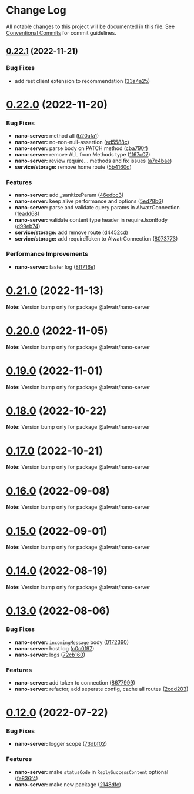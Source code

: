 # Change Log

All notable changes to this project will be documented in this file.
See [Conventional Commits](https://conventionalcommits.org) for commit guidelines.

## [0.22.1](https://github.com/AliMD/alwatr/compare/v0.22.0...v0.22.1) (2022-11-21)

### Bug Fixes

- add rest client extension to recommendation ([33a4a25](https://github.com/AliMD/alwatr/commit/33a4a2579208d6026380bbe8eaa9d4f9d2a8a1b9))

# [0.22.0](https://github.com/AliMD/alwatr/compare/v0.21.0...v0.22.0) (2022-11-20)

### Bug Fixes

- **nano-server:** method all ([b20afa1](https://github.com/AliMD/alwatr/commit/b20afa1fb8eeb13c4b6e3d811ae6fbbeb7465306))
- **nano-server:** no-non-null-assertion ([ad5588c](https://github.com/AliMD/alwatr/commit/ad5588c6e0e863aa03cca44c23144dbf371795da))
- **nano-server:** parse body on PATCH method ([cba790f](https://github.com/AliMD/alwatr/commit/cba790f43dc88c00ee99f5f7d7c872e8f6d1618d))
- **nano-server:** remove ALL from Methods type ([1f67c07](https://github.com/AliMD/alwatr/commit/1f67c07a5044c6d7cf89605e269af468aa49094c))
- **nano-server:** review require... methods and fix issues ([a7e4bae](https://github.com/AliMD/alwatr/commit/a7e4bae89440c2fc72a0a9e6060aac894b18eddf))
- **service/storage:** remove home route ([5b4160d](https://github.com/AliMD/alwatr/commit/5b4160df0237085e43a103a02b9b63404eddda2c))

### Features

- **nano-server:** add \_sanitizeParam ([46edbc3](https://github.com/AliMD/alwatr/commit/46edbc33eb164f6676d8a5c939d52accededfd45))
- **nano-server:** keep alive performance and options ([5ed78b6](https://github.com/AliMD/alwatr/commit/5ed78b6cf5b7fd1b00c28df26ca250d4025dc676))
- **nano-server:** parse and validate query params in AlwatrConnection ([1eadd68](https://github.com/AliMD/alwatr/commit/1eadd68d3e1f92e47d743b7412ae247f3414738f))
- **nano-server:** validate content type header in requireJsonBody ([d99eb74](https://github.com/AliMD/alwatr/commit/d99eb742c0c5ea1b92f44767d570bd42b9c9e342))
- **service/storage:** add remove route ([d4452cd](https://github.com/AliMD/alwatr/commit/d4452cd0366452ab07d82b338dbba345c32cd61d))
- **service/storage:** add requireToken to AlwatrConnection ([8073773](https://github.com/AliMD/alwatr/commit/8073773577b88a52baa90c6042bac52260ec3dc1))

### Performance Improvements

- **nano-server:** faster log ([8ff716e](https://github.com/AliMD/alwatr/commit/8ff716e1eaee59047f816e1645aa9dde7635b571))

# [0.21.0](https://github.com/AliMD/alwatr/compare/v0.20.0...v0.21.0) (2022-11-13)

**Note:** Version bump only for package @alwatr/nano-server

# [0.20.0](https://github.com/AliMD/alwatr/compare/v0.19.0...v0.20.0) (2022-11-05)

**Note:** Version bump only for package @alwatr/nano-server

# [0.19.0](https://github.com/AliMD/alwatr/compare/v0.18.0...v0.19.0) (2022-11-01)

**Note:** Version bump only for package @alwatr/nano-server

# [0.18.0](https://github.com/AliMD/alwatr/compare/v0.17.0...v0.18.0) (2022-10-22)

**Note:** Version bump only for package @alwatr/nano-server

# [0.17.0](https://github.com/AliMD/alwatr/compare/v0.16.1...v0.17.0) (2022-10-21)

**Note:** Version bump only for package @alwatr/nano-server

# [0.16.0](https://github.com/AliMD/alwatr/compare/v0.15.0...v0.16.0) (2022-09-08)

**Note:** Version bump only for package @alwatr/nano-server

# [0.15.0](https://github.com/AliMD/alwatr/compare/v0.14.0...v0.15.0) (2022-09-01)

**Note:** Version bump only for package @alwatr/nano-server

# [0.14.0](https://github.com/AliMD/alwatr/compare/v0.13.0...v0.14.0) (2022-08-19)

**Note:** Version bump only for package @alwatr/nano-server

# [0.13.0](https://github.com/AliMD/alwatr/compare/v0.12.0...v0.13.0) (2022-08-06)

### Bug Fixes

- **nano-server:** `incomingMessage` body ([0172390](https://github.com/AliMD/alwatr/commit/01723906f657c35a7a2a329b914308c3d9f06ff8))
- **nano-server:** host log ([c0c0f97](https://github.com/AliMD/alwatr/commit/c0c0f971d0405f5731cf040962b4609c9472a2fc))
- **nano-server:** logs ([72cb160](https://github.com/AliMD/alwatr/commit/72cb160b53e7bb04be6b5d24aa04f98d6a597e11))

### Features

- **nano-server:** add token to connection ([8677999](https://github.com/AliMD/alwatr/commit/867799920c917dbafe3a041a8946f7e77577552f))
- **nano-server:** refactor, add seperate config, cache all routes ([2cdd203](https://github.com/AliMD/alwatr/commit/2cdd2030474b7c1796e311740f20b8f39631bae9))

# [0.12.0](https://github.com/AliMD/alwatr/compare/v0.11.0...v0.12.0) (2022-07-22)

### Bug Fixes

- **nano-server:** logger scope ([73dbf02](https://github.com/AliMD/alwatr/commit/73dbf029325169d900558e2361fec9fa4303e7e4))

### Features

- **nano-server:** make `statusCode` in `ReplySuccessContent` optional ([fe836f4](https://github.com/AliMD/alwatr/commit/fe836f452566c541d25857df34c952b413690d23))
- **nano-server:** make new package ([2148dfc](https://github.com/AliMD/alwatr/commit/2148dfc910565f917d3cb8eb001cde08f2fc694d))
